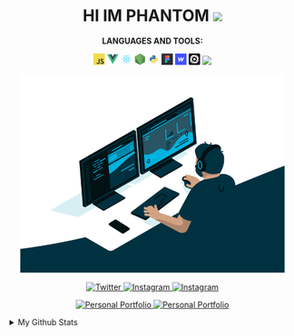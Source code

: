 <div align="center">
<h1>HI IM PHANTOM <img src="https://media.giphy.com/media/hvRJCLFzcasrR4ia7z/giphy.gif" width="25px"></h1>
  
**LANGUAGES AND TOOLS:**  

<code><img height="20" src="https://raw.githubusercontent.com/github/explore/80688e429a7d4ef2fca1e82350fe8e3517d3494d/topics/javascript/javascript.png"></code>
<code><img height="20" src="https://raw.githubusercontent.com/github/explore/80688e429a7d4ef2fca1e82350fe8e3517d3494d/topics/vue/vue.png"></code>
<code><img height="20" src="https://raw.githubusercontent.com/github/explore/80688e429a7d4ef2fca1e82350fe8e3517d3494d/topics/react/react.png"></code>
<code><img height="20" src="https://raw.githubusercontent.com/github/explore/80688e429a7d4ef2fca1e82350fe8e3517d3494d/topics/nodejs/nodejs.png"></code>
<code><img height="20" src="https://raw.githubusercontent.com/github/explore/80688e429a7d4ef2fca1e82350fe8e3517d3494d/topics/python/python.png"></code>
<code><img height="20" src="assets/figma.png"></code>
<code><img height="20" src="assets/wenflow.png"></code>
<code><img height="20" src="assets/replit.png "></code>
<code><img height="20" src="assets/code.png"></code>

<div align="center">
  <!-- <img src="standard.gif"></div> -->
  <img height="350" src="assets/code.gif"></div>
<!-- OLD STUFFS -->

<!--I’m currently working on [Something New](https://www.simpx.xyz)
- 🌱 I’m currently learning nothing
- 📫 How to reach me: [Email](mailto:hello@yourphantom.co.in), [Discord](https://discord.com/users/821417000470839367)
- ⚡ My Websites: [Simpx](https://www.simpx.xyz/), [PHANTOM](https://www.yourphantom.co.in/)  -->
<!--- 💬 Ask me about ..-->
<!-- - 😄 Pronouns: ..-->

<!-- OLD STUFFS -->

<p align="center">
  <a href="https://twitter.com/Mr_Phantom69" target="_blank">
    <img src="https://img.shields.io/badge/twitter-%231DA1F2.svg?&style=for-the-badge&logo=twitter&logoColor=white&color=071A2C" alt="Twitter"/>
  </a>
  <a href="https://instagram.com/mr_phantom69" target="_blank">
    <img src="https://img.shields.io/badge/instagram-%23E4405F.svg?&style=for-the-badge&logo=instagram&logoColor=white&color=071A2C" alt="Instagram"/>
  </a>
  <a href="https://replit.com/@PHANTOM0P1" target="_blank">
    <img src="https://img.shields.io/badge/replit-%23E4405F.svg?&style=for-the-badge&logo=replit&logoColor=white&color=071A2C" alt="Instagram"/>
  </a>
</p>

<p align="center">
 <a href="https://www.yourphantom.co.in/" target="_blank">
    <img src="https://img.shields.io/badge/Personal-Portfolio-informational?style=flat-square&color=black&logo=vercel&logoColor=white" alt="Personal Portfolio"/>
  </a>
  </ br>
  </ br>
   <a href="mailto:hello@yourphantom.co.in" target="_blank">
    <img src="https://img.shields.io/badge/Email-Me-informational?style=flat-square&color=black&logo=vercel&logoColor=white" alt="Personal Portfolio"/>
  </a>
</p>

</div>
<details>
<summary>My Github Stats</summary>
  <p align="center">
    
  <a href="https://github.com/PHANTOM0P?tab=repositories&sort=stargazers">
    <img alt="total stars" title="Total stars on GitHub" src="https://custom-icon-badges.herokuapp.com/badge/dynamic/json?logo=star&color=55960c&labelColor=488207&label=Stars&style=for-the-badge&query=%24.stars&url=https://api.github-star-counter.workers.dev/user/PHANTOM0P"/></a>
  <a href="https://github.com/PHANTOM0P?tab=followers">
    <img alt="followers" title="Follow me on Github" src="https://custom-icon-badges.herokuapp.com/github/followers/PHANTOM0P?color=236ad3&labelColor=1155ba&style=for-the-badge&logo=person-add&label=Follow&logoColor=white"/></a>
  
<p align="center">
    <img alt = "GitHub Stats" src="https://github-readme-stats.vercel.app/api?username=PHANTOM0P&show_icons=true&hide=issues&icon_color=000000&hide_border=true&title_color=5391FE&text_color=555">
    <br>
    <img alt = "Top Language" src="https://github-readme-stats.vercel.app/api/top-langs/?username=PHANTOM0P&hide=html,&hide_border=true&title_color=5391FE&text_color=555"
</p>
  <a href="https://github.com/ashutosh00710/github-readme-activity-graph"><img alt="PHANTOM's Activity Graph" src="https://activity-graph.herokuapp.com/graph?username=PHANTOM0P&bg_color=1F222E&color=F8D866&line=F85D7F&point=FFFFFF&hide_border=true" /></a>
</details>
